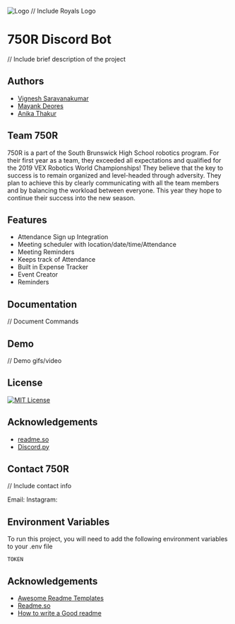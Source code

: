 
![Logo](https://dev-to-uploads.s3.amazonaws.com/uploads/articles/th5xamgrr6se0x5ro4g6.png) // Include Royals Logo


# 750R Discord Bot

// Include brief description of the project

## Authors

- [Vignesh Saravanakumar](https://github.com/vigneshsaravanakumar404)
- [Mayank Deores](https://github.com/mayankd101)
- [Anika Thakur](https://github.com/anikat2)



## Team 750R

750R is a part of the South Brunswick High School robotics program. For their first year as a team, they exceeded all expectations and qualified for the 2019 VEX Robotics World Championships! They believe that the key to success is to remain organized and level-headed through adversity. They plan to achieve this by clearly communicating with all the team members and by balancing the workload between everyone. This year they hope to continue their success into the new season.



## Features

- Attendance Sign up Integration
- Meeting scheduler with location/date/time/Attendance
- Meeting Reminders
- Keeps track of Attendance
- Built in Expense Tracker
- Event Creator
- Reminders
## Documentation

// Document Commands


## Demo

// Demo gifs/video


## License

[![MIT License](https://img.shields.io/badge/License-MIT-green.svg)](https://choosealicense.com/licenses/mit/)


## Acknowledgements

- [readme.so](https://readme.so/)
- [Discord.py](https://discordpy.readthedocs.io/en/stable/#)

## Contact 750R

// Include contact info

Email:
Instagram:

## Environment Variables

To run this project, you will need to add the following environment variables to your .env file

`TOKEN`

## Acknowledgements

- [Awesome Readme Templates](https://awesomeopensource.com/project/elangosundar/awesome-README-templates)
- [Readme.so](https://github.com/matiassingers/awesome-readme)
- [How to write a Good readme](https://bulldogjob.com/news/449-how-to-write-a-good-readme-for-your-github-project)


